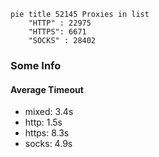 
```mermaid
pie title 52145 Proxies in list
    "HTTP" : 22975
    "HTTPS": 6671
    "SOCKS" : 28402
```

### Some Info
#### Average Timeout

- mixed: 3.4s
- http: 1.5s
- https: 8.3s
- socks: 4.9s